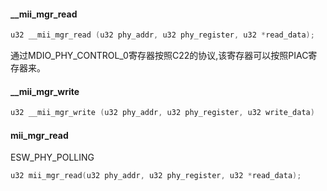 


#### __mii_mgr_read

```c
u32 __mii_mgr_read (u32 phy_addr, u32 phy_register, u32 *read_data);
```

通过MDIO_PHY_CONTROL_0寄存器按照C22的协议,该寄存器可以按照PIAC寄存器来。


#### __mii_mgr_write

```c
u32 __mii_mgr_write (u32 phy_addr, u32 phy_register, u32 write_data)
```



#### mii_mgr_read

ESW_PHY_POLLING

```c
u32 mii_mgr_read(u32 phy_addr, u32 phy_register, u32 *read_data);

```
